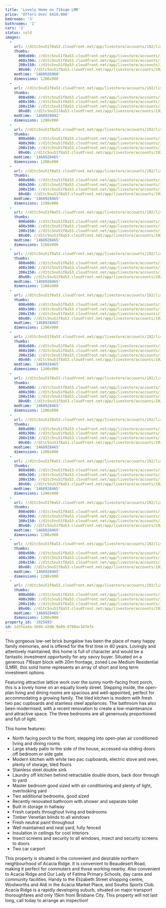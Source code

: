 ```yaml
---
title: 'Lovely Home on 716sqm LMR'
price: 'Offers Over $420,000'
bedrooms: '3'
bathrooms: '1'
cars: '2'
status: sold
images:
  -
    url: //d1tc5nu51f8a53.cloudfront.net/app/livestore/accounts/192/listings/855397/images/Mannington-42-Front2_5946309464_20160719091444.jpg
    thumbs:
      800x600: //d1tc5nu51f8a53.cloudfront.net/app/livestore/accounts/192/listings/855397/images/Mannington-42-Front2_5946309464_20160719091444_800x600.jpg
      400x300: //d1tc5nu51f8a53.cloudfront.net/app/livestore/accounts/192/listings/855397/images/Mannington-42-Front2_5946309464_20160719091444_400x300.jpg
      200x150: //d1tc5nu51f8a53.cloudfront.net/app/livestore/accounts/192/listings/855397/images/Mannington-42-Front2_5946309464_20160719091444_200x150.jpg
      80x60: //d1tc5nu51f8a53.cloudfront.net/app/livestore/accounts/192/listings/855397/images/Mannington-42-Front2_5946309464_20160719091444_80x60.jpg
    modtime: '1468926960'
    dimensions: 1200x900
  -
    url: //d1tc5nu51f8a53.cloudfront.net/app/livestore/accounts/192/listings/855397/images/42-Mannington-Map_2696576342_20160719095020.jpg
    thumbs:
      800x600: //d1tc5nu51f8a53.cloudfront.net/app/livestore/accounts/192/listings/855397/images/42-Mannington-Map_2696576342_20160719095020_800x600.jpg
      400x300: //d1tc5nu51f8a53.cloudfront.net/app/livestore/accounts/192/listings/855397/images/42-Mannington-Map_2696576342_20160719095020_400x300.jpg
      200x150: //d1tc5nu51f8a53.cloudfront.net/app/livestore/accounts/192/listings/855397/images/42-Mannington-Map_2696576342_20160719095020_200x150.jpg
      80x60: //d1tc5nu51f8a53.cloudfront.net/app/livestore/accounts/192/listings/855397/images/42-Mannington-Map_2696576342_20160719095020_80x60.jpg
    modtime: '1468929042'
    dimensions: 1200x900
  -
    url: //d1tc5nu51f8a53.cloudfront.net/app/livestore/accounts/192/listings/855397/images/Mannington-42-Living_7491763667_20160719090547.jpg
    thumbs:
      800x600: //d1tc5nu51f8a53.cloudfront.net/app/livestore/accounts/192/listings/855397/images/Mannington-42-Living_7491763667_20160719090547_800x600.jpg
      400x300: //d1tc5nu51f8a53.cloudfront.net/app/livestore/accounts/192/listings/855397/images/Mannington-42-Living_7491763667_20160719090547_400x300.jpg
      200x150: //d1tc5nu51f8a53.cloudfront.net/app/livestore/accounts/192/listings/855397/images/Mannington-42-Living_7491763667_20160719090547_200x150.jpg
      80x60: //d1tc5nu51f8a53.cloudfront.net/app/livestore/accounts/192/listings/855397/images/Mannington-42-Living_7491763667_20160719090547_80x60.jpg
    modtime: '1468928465'
    dimensions: 1200x900
  -
    url: //d1tc5nu51f8a53.cloudfront.net/app/livestore/accounts/192/listings/855397/images/Mannington-42-Living_2652926543_20160719090553.jpg
    thumbs:
      800x600: //d1tc5nu51f8a53.cloudfront.net/app/livestore/accounts/192/listings/855397/images/Mannington-42-Living_2652926543_20160719090553_800x600.jpg
      400x300: //d1tc5nu51f8a53.cloudfront.net/app/livestore/accounts/192/listings/855397/images/Mannington-42-Living_2652926543_20160719090553_400x300.jpg
      200x150: //d1tc5nu51f8a53.cloudfront.net/app/livestore/accounts/192/listings/855397/images/Mannington-42-Living_2652926543_20160719090553_200x150.jpg
      80x60: //d1tc5nu51f8a53.cloudfront.net/app/livestore/accounts/192/listings/855397/images/Mannington-42-Living_2652926543_20160719090553_80x60.jpg
    modtime: '1468928465'
    dimensions: 1200x900
  -
    url: //d1tc5nu51f8a53.cloudfront.net/app/livestore/accounts/192/listings/855397/images/Mannington-42-Kitche_4806521628_20160719090624.jpg
    thumbs:
      800x600: //d1tc5nu51f8a53.cloudfront.net/app/livestore/accounts/192/listings/855397/images/Mannington-42-Kitche_4806521628_20160719090624_800x600.jpg
      400x300: //d1tc5nu51f8a53.cloudfront.net/app/livestore/accounts/192/listings/855397/images/Mannington-42-Kitche_4806521628_20160719090624_400x300.jpg
      200x150: //d1tc5nu51f8a53.cloudfront.net/app/livestore/accounts/192/listings/855397/images/Mannington-42-Kitche_4806521628_20160719090624_200x150.jpg
      80x60: //d1tc5nu51f8a53.cloudfront.net/app/livestore/accounts/192/listings/855397/images/Mannington-42-Kitche_4806521628_20160719090624_80x60.jpg
    modtime: '1468928465'
    dimensions: 1200x900
  -
    url: //d1tc5nu51f8a53.cloudfront.net/app/livestore/accounts/192/listings/855397/images/Mannington-42-Kitche_3086173148_20160719090638.jpg
    thumbs:
      800x600: //d1tc5nu51f8a53.cloudfront.net/app/livestore/accounts/192/listings/855397/images/Mannington-42-Kitche_3086173148_20160719090638_800x600.jpg
      400x300: //d1tc5nu51f8a53.cloudfront.net/app/livestore/accounts/192/listings/855397/images/Mannington-42-Kitche_3086173148_20160719090638_400x300.jpg
      200x150: //d1tc5nu51f8a53.cloudfront.net/app/livestore/accounts/192/listings/855397/images/Mannington-42-Kitche_3086173148_20160719090638_200x150.jpg
      80x60: //d1tc5nu51f8a53.cloudfront.net/app/livestore/accounts/192/listings/855397/images/Mannington-42-Kitche_3086173148_20160719090638_80x60.jpg
    modtime: '1468928465'
    dimensions: 1200x900
  -
    url: //d1tc5nu51f8a53.cloudfront.net/app/livestore/accounts/192/listings/855397/images/Mannington-42-Bed2-D_9449157492_20160719090715.jpg
    thumbs:
      800x600: //d1tc5nu51f8a53.cloudfront.net/app/livestore/accounts/192/listings/855397/images/Mannington-42-Bed2-D_9449157492_20160719090715_800x600.jpg
      400x300: //d1tc5nu51f8a53.cloudfront.net/app/livestore/accounts/192/listings/855397/images/Mannington-42-Bed2-D_9449157492_20160719090715_400x300.jpg
      200x150: //d1tc5nu51f8a53.cloudfront.net/app/livestore/accounts/192/listings/855397/images/Mannington-42-Bed2-D_9449157492_20160719090715_200x150.jpg
      80x60: //d1tc5nu51f8a53.cloudfront.net/app/livestore/accounts/192/listings/855397/images/Mannington-42-Bed2-D_9449157492_20160719090715_80x60.jpg
    modtime: '1468928465'
    dimensions: 1200x900
  -
    url: //d1tc5nu51f8a53.cloudfront.net/app/livestore/accounts/192/listings/855397/images/Mannington-42-Patio2_5233546631_20160719090959.jpg
    thumbs:
      800x600: //d1tc5nu51f8a53.cloudfront.net/app/livestore/accounts/192/listings/855397/images/Mannington-42-Patio2_5233546631_20160719090959_800x600.jpg
      400x300: //d1tc5nu51f8a53.cloudfront.net/app/livestore/accounts/192/listings/855397/images/Mannington-42-Patio2_5233546631_20160719090959_400x300.jpg
      200x150: //d1tc5nu51f8a53.cloudfront.net/app/livestore/accounts/192/listings/855397/images/Mannington-42-Patio2_5233546631_20160719090959_200x150.jpg
      80x60: //d1tc5nu51f8a53.cloudfront.net/app/livestore/accounts/192/listings/855397/images/Mannington-42-Patio2_5233546631_20160719090959_80x60.jpg
    modtime: '1468928465'
    dimensions: 1200x900
  -
    url: //d1tc5nu51f8a53.cloudfront.net/app/livestore/accounts/192/listings/855397/images/Mannington-42-Patio-_3128776164_20160719090847.jpg
    thumbs:
      800x600: //d1tc5nu51f8a53.cloudfront.net/app/livestore/accounts/192/listings/855397/images/Mannington-42-Patio-_3128776164_20160719090847_800x600.jpg
      400x300: //d1tc5nu51f8a53.cloudfront.net/app/livestore/accounts/192/listings/855397/images/Mannington-42-Patio-_3128776164_20160719090847_400x300.jpg
      200x150: //d1tc5nu51f8a53.cloudfront.net/app/livestore/accounts/192/listings/855397/images/Mannington-42-Patio-_3128776164_20160719090847_200x150.jpg
      80x60: //d1tc5nu51f8a53.cloudfront.net/app/livestore/accounts/192/listings/855397/images/Mannington-42-Patio-_3128776164_20160719090847_80x60.jpg
    modtime: '1468928465'
    dimensions: 1200x900
  -
    url: //d1tc5nu51f8a53.cloudfront.net/app/livestore/accounts/192/listings/855397/images/Mannington-42-Bathro_8170626206_20160719090733.jpg
    thumbs:
      800x600: //d1tc5nu51f8a53.cloudfront.net/app/livestore/accounts/192/listings/855397/images/Mannington-42-Bathro_8170626206_20160719090733_800x600.jpg
      400x300: //d1tc5nu51f8a53.cloudfront.net/app/livestore/accounts/192/listings/855397/images/Mannington-42-Bathro_8170626206_20160719090733_400x300.jpg
      200x150: //d1tc5nu51f8a53.cloudfront.net/app/livestore/accounts/192/listings/855397/images/Mannington-42-Bathro_8170626206_20160719090733_200x150.jpg
      80x60: //d1tc5nu51f8a53.cloudfront.net/app/livestore/accounts/192/listings/855397/images/Mannington-42-Bathro_8170626206_20160719090733_80x60.jpg
    modtime: '1468928465'
    dimensions: 1200x900
  -
    url: //d1tc5nu51f8a53.cloudfront.net/app/livestore/accounts/192/listings/855397/images/Mannington-42-Bed1-D_2951134932_20160719090752.jpg
    thumbs:
      800x600: //d1tc5nu51f8a53.cloudfront.net/app/livestore/accounts/192/listings/855397/images/Mannington-42-Bed1-D_2951134932_20160719090752_800x600.jpg
      400x300: //d1tc5nu51f8a53.cloudfront.net/app/livestore/accounts/192/listings/855397/images/Mannington-42-Bed1-D_2951134932_20160719090752_400x300.jpg
      200x150: //d1tc5nu51f8a53.cloudfront.net/app/livestore/accounts/192/listings/855397/images/Mannington-42-Bed1-D_2951134932_20160719090752_200x150.jpg
      80x60: //d1tc5nu51f8a53.cloudfront.net/app/livestore/accounts/192/listings/855397/images/Mannington-42-Bed1-D_2951134932_20160719090752_80x60.jpg
    modtime: '1468928465'
    dimensions: 1200x900
  -
    url: //d1tc5nu51f8a53.cloudfront.net/app/livestore/accounts/192/listings/855397/images/Mannington-42-Backya_3442903892_20160719090950.jpg
    thumbs:
      800x600: //d1tc5nu51f8a53.cloudfront.net/app/livestore/accounts/192/listings/855397/images/Mannington-42-Backya_3442903892_20160719090950_800x600.jpg
      400x300: //d1tc5nu51f8a53.cloudfront.net/app/livestore/accounts/192/listings/855397/images/Mannington-42-Backya_3442903892_20160719090950_400x300.jpg
      200x150: //d1tc5nu51f8a53.cloudfront.net/app/livestore/accounts/192/listings/855397/images/Mannington-42-Backya_3442903892_20160719090950_200x150.jpg
      80x60: //d1tc5nu51f8a53.cloudfront.net/app/livestore/accounts/192/listings/855397/images/Mannington-42-Backya_3442903892_20160719090950_80x60.jpg
    modtime: '1468928465'
    dimensions: 1200x900
  -
    url: //d1tc5nu51f8a53.cloudfront.net/app/livestore/accounts/192/listings/855397/images/Mannington-42-Front1_6327083046_20160719091405.jpg
    thumbs:
      800x600: //d1tc5nu51f8a53.cloudfront.net/app/livestore/accounts/192/listings/855397/images/Mannington-42-Front1_6327083046_20160719091405_800x600.jpg
      400x300: //d1tc5nu51f8a53.cloudfront.net/app/livestore/accounts/192/listings/855397/images/Mannington-42-Front1_6327083046_20160719091405_400x300.jpg
      200x150: //d1tc5nu51f8a53.cloudfront.net/app/livestore/accounts/192/listings/855397/images/Mannington-42-Front1_6327083046_20160719091405_200x150.jpg
      80x60: //d1tc5nu51f8a53.cloudfront.net/app/livestore/accounts/192/listings/855397/images/Mannington-42-Front1_6327083046_20160719091405_80x60.jpg
    modtime: '1468928465'
    dimensions: 1200x900
  -
    url: //d1tc5nu51f8a53.cloudfront.net/app/livestore/accounts/192/listings/855397/images/Mannington-42-Front3_5112805380_20160719091042.jpg
    thumbs:
      800x600: //d1tc5nu51f8a53.cloudfront.net/app/livestore/accounts/192/listings/855397/images/Mannington-42-Front3_5112805380_20160719091042_800x600.jpg
      400x300: //d1tc5nu51f8a53.cloudfront.net/app/livestore/accounts/192/listings/855397/images/Mannington-42-Front3_5112805380_20160719091042_400x300.jpg
      200x150: //d1tc5nu51f8a53.cloudfront.net/app/livestore/accounts/192/listings/855397/images/Mannington-42-Front3_5112805380_20160719091042_200x150.jpg
      80x60: //d1tc5nu51f8a53.cloudfront.net/app/livestore/accounts/192/listings/855397/images/Mannington-42-Front3_5112805380_20160719091042_80x60.jpg
    modtime: '1468928465'
    dimensions: 1200x900
property_id: '1925693'
id: 1d3feada-1699-42d8-9e09-8788ac347efe
---
```

This gorgeous low-set brick bungalow has been the place of many happy family memories, and is offered for the first time in 40 years. Lovingly and attentively maintained, this home is full of character and would be a fantastic investment opportunity for any savvy buyer. Situated on a generous 716sqm block with 20m frontage, zoned Low Medium Residential (LMR), this solid home represents an array of short and long term investment options. 

Featuring attractive lattice work over the sunny north-facing front porch, this is a lovely home on an equally lovely street. Stepping inside, the open-plan living and dining rooms are spacious and well-appointed, perfect for accommodating a growing family. The tiled kitchen is modern with fresh two pac cupboards and stainless steel appliances. The bathroom has also been modernised, with a recent renovation to create a low-maintenance and attractive space. The three bedrooms are all generously proportioned and full of light.

This home features:

*  North facing porch to the front, stepping into open-plan air conditioned living and dining rooms
*  Large shady patio to the side of the house, accessed via sliding doors off bedroom or side gate
*  Modern kitchen with white two pac cupboards, electric stove and oven, plenty of storage, tiled floors
*  Stainless steel double sink
*  Laundry off kitchen behind retractable double doors, back door through to yard 
*  Master bedroom good sized with air conditioning and plenty of light, overlooking yard
*  Two additional bedrooms, good sized 
*  Recently renovated bathroom with shower and separate toilet 
*  Built in storage in hallway
*  Fresh carpets throughout living and bedrooms 
*  Timber Venetian blinds to all windows 
*  Fresh neutral paint throughout 
*  Well maintained and neat yard, fully fenced
*  Insulation in ceilings for cool interiors
*  Insect screens and security to all windows, insect and security screens to doors
*  Two car carport

This property is situated in the convenient and desirable northern neighbourhood of Acacia Ridge. It is convenient to Beaudesert Road, making it perfect for commuters and those working nearby. Also convenient to Acacia Ridge and Our Lady of Fatima Primary Schools, day cares and community facilities. Handy to the Elizabeth Street shopping centre, Woolworths and Aldi in the Acacia Market Place, and Souths Sports Club. Acacia Ridge is a rapidly developing suburb, situated on major transport thoroughfares and only 15km from Brisbane City. This property will not last long, call today to arrange an inspection!